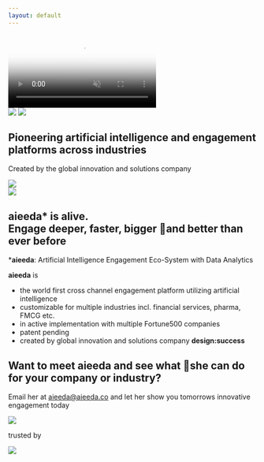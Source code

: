 ```yaml
---
layout: default
---
```

<div class="fullscreen_bg">
  <video class="fullscreen_bg_video" poster="{{ site.baseurl }}img/poster.png" id="bgvid" playsinline autoplay muted loop>
  <source src="{{ site.baseurl }}video/bogv2.mp4" type="video/mp4">
  </video>
</div>
<section id="landing">
  <img class="designsuccesslogo" src="{{ site.baseurl }}img/designsuccesslogo.svg">
  <img class="aieedalogo" src="{{ site.baseurl }}img/aieedalogo.svg">
  <div class="overvideo">
    <div class="limiter">
      <h2>Pioneering artificial intelligence and engagement platforms across industries</h2>
      <p>Created by the global innovation and solutions company</p><img class="designsuccesslogo" src="{{ site.baseurl }}img/designsuccesslogo.svg">
    </div>
  </div>
</section>
<section id="blacksection">
  <img class="colorlogo" src="{{ site.baseurl }}img/aieedacolorlogo.svg">
  <h2><b>aieeda</b>* is alive. <br>Engage deeper, faster, bigger and better than ever before</h2>
    <p>*<b>aieeda</b>: Artificial Intelligence Engagement Eco-System with Data Analytics</p>
  <div class="overvideo">
    <p><b>aieeda</b> is</p>
    <ul>
<li>the world first cross channel engagement platform utilizing artificial intelligence</li>
<li>customizable for multiple industries incl. financial services, pharma, FMCG etc.</li>
<li>in active implementation with multiple Fortune500 companies </li>
<li>patent pending</li>
<li>created by global innovation and solutions company <b>design:success</b></li>
    </ul>
    <span></span>
    <h2>Want to meet <b>aieeda</b> and see what she can do for your company or industry?</h2>
    <p>Email her at <a href="mailto:aieeda@aieeda.co">aieeda@aieeda.co</a> and let her show you tomorrows innovative engagement today</p>
    <a href="mailto:aieeda@aieeda.co"><img class="mailicon" src="{{ site.baseurl }}img/mail_icon.svg"></a>
  </div>
</section>
<section id="trustedby">
  <p>trusted by</p>
  <span></span>
  <img class="sponsors" src="{{site.baseurl}}img/sponsors.svg">
</section>

